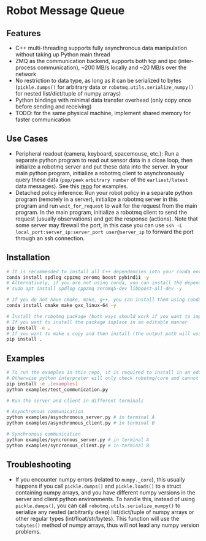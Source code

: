 <!--
 Copyright (c) 2024 Yihuai Gao
 
 This software is released under the MIT License.
 https://opensource.org/licenses/MIT
-->


# Robot Message Queue

## Features

- C++ multi-threading supports fully asynchronous data manipulation without taking up Python main thread
- ZMQ as the communication backend, supports both tcp and ipc (inter-process communication), ~200 MB/s locally and ~20 MB/s over the network
- No restriction to data type, as long as it can be serialized to bytes (`pickle.dumps()` for arbitrary data or `robotmq.utils.serialize_numpy()` for nested list/dict/tuple of numpy arrays)
- Python bindings with minimal data transfer overhead (only copy once before sending and receiving)
- TODO: for the same physical machine, implement shared memory for faster communication

## Use Cases

- Peripheral readout (camera, keyboard, spacemouse, etc.): Run a separate python program to read out sensor data in a close loop, then initialize a robotmq server and put these data into the server. In your main python program, initialize a robotmq client to asynchronously query these data (`pop/peek` `arbitrary number` of the `earliest/latest` data messages). See this [repo](https://github.com/yihuai-gao/teleop-utils) for examples.
- Detached policy inference: Run your robot policy in a separate python program (remotely in a server), initialize a robotmq server in this program and run `wait_for_request` to wait for the request from the main program. In the main program, initialize a robotmq client to send the request (usually observations) and get the response (actions). Note that some server may firewall the port, in this case you can use `ssh -L local_port:server_ip:server_port user@server_ip` to forward the port through an ssh connection.

## Installation

```bash
# It is recommended to install all C++ dependencies into your conda environment
conda install spdlog cppzmq zeromq boost pybind11 -y
# Alternatively, if you are not using conda, you can install the dependencies using sudo (not recommended)
# sudo apt install spdlog cppzmq zeromq5-dev libboost-all-dev -y

# If you do not have cmake, make, g++, you can install them using conda, which does not require sudo
conda install cmake make gxx_linux-64 -y

# Install the robotmq package (both ways should work if you want to import this package in other directories)
# If you want to install the package inplace in an editable manner
pip install -e .
# If you want to make a copy and then install (the output path will usually be build/lib.linux-x86_64-cpython-310/robotmq/core)
pip install .
```

## Examples

```bash
# To run the examples in this repo, it is required to install in an editable way (with -e option).
# Otherwise python interpreter will only check robotmq/core and cannot find the compiled .so file
pip install -e .[examples] 
python examples/test_communication.py

# Run the server and client in different terminals

# Asynchronous communication
python examples/asynchronous_server.py # in terminal A
python examples/asynchronous_client.py # in terminal B

# Synchronous communication
python examples/syncronous_server.py # in terminal A
python examples/syncronous_client.py # in terminal B
```

## Troubleshooting
- If you encounter numpy errors (related to `numpy._core`), this usually happens if you call `pickle.dumps()` and `pickle.loads()` to a struct containing numpy arrays, and you have different numpy versions in the server and client python environments. To handle this, instead of using `pickle.dumps()`, you can call `robotmq.utils.serialize_numpy()` to serialize any nested (arbitrarily deep) list/dict/tuple of numpy arrays or other regular types (int/float/str/bytes). This function will use the `tobytes()` method of numpy arrays, thus will not lead any numpy version problems.
